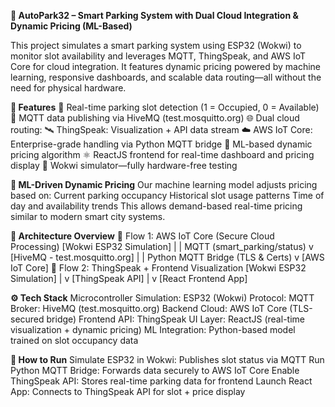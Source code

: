 **🚗 AutoPark32 – Smart Parking System with Dual Cloud Integration & Dynamic Pricing (ML-Based)**



This project simulates a smart parking system using ESP32 (Wokwi) to monitor slot availability and leverages MQTT, ThingSpeak, and AWS IoT Core for cloud integration. It features dynamic pricing powered by machine learning, responsive dashboards, and scalable data routing—all without the need for physical hardware.

**📌 Features**
🔄 Real-time parking slot detection (1 = Occupied, 0 = Available)
📡 MQTT data publishing via HiveMQ (test.mosquitto.org)
🌐 Dual cloud routing:
🛰️ ThingSpeak: Visualization + API data stream
☁️ AWS IoT Core: Enterprise-grade handling via Python MQTT bridge
🧠 ML-based dynamic pricing algorithm
⚛️ ReactJS frontend for real-time dashboard and pricing display
🧪 Wokwi simulator—fully hardware-free testing

**🧠 ML-Driven Dynamic Pricing**
Our machine learning model adjusts pricing based on:
Current parking occupancy
Historical slot usage patterns
Time of day and availability trends
This allows demand-based real-time pricing similar to modern smart city systems.

**🧩 Architecture Overview**
🔁 Flow 1: AWS IoT Core (Secure Cloud Processing)
[Wokwi ESP32 Simulation]
        |
        | MQTT (smart_parking/status)
        v
[HiveMQ - test.mosquitto.org]
        |
        | Python MQTT Bridge (TLS & Certs)
        v
[AWS IoT Core]
🔁 Flow 2: ThingSpeak + Frontend Visualization
[Wokwi ESP32 Simulation]
        |
        v
[ThingSpeak API]
        |
        v
[React Frontend App]

**⚙️ Tech Stack**
Microcontroller Simulation: ESP32 (Wokwi)
Protocol: MQTT
Broker: HiveMQ (test.mosquitto.org)
Backend Cloud: AWS IoT Core (TLS-secured bridge)
Frontend API: ThingSpeak
UI Layer: ReactJS (real-time visualization + dynamic pricing)
ML Integration: Python-based model trained on slot occupancy data

**🚀 How to Run**
Simulate ESP32 in Wokwi: Publishes slot status via MQTT
Run Python MQTT Bridge: Forwards data securely to AWS IoT Core
Enable ThingSpeak API: Stores real-time parking data for frontend
Launch React App: Connects to ThingSpeak API for slot + price display
